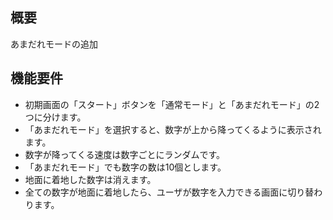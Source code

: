 ## 概要
あまだれモードの追加

## 機能要件
- 初期画面の「スタート」ボタンを「通常モード」と「あまだれモード」の2つに分けます。
- 「あまだれモード」を選択すると、数字が上から降ってくるように表示されます。
- 数字が降ってくる速度は数字ごとにランダムです。
- 「あまだれモード」でも数字の数は10個とします。
- 地面に着地した数字は消えます。
- 全ての数字が地面に着地したら、ユーザが数字を入力できる画面に切り替わります。